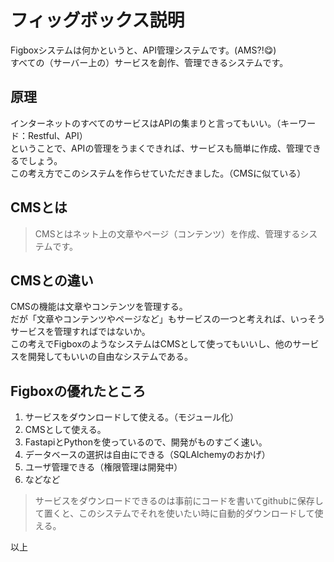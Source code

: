 # フィッグボックス説明

Figboxシステムは何かというと、API管理システムです。(AMS?!😋)<br/>
すべての（サーバー上の）サービスを創作、管理できるシステムです。

## 原理

インターネットのすべてのサービスはAPIの集まりと言ってもいい。（キーワード：Restful、API）<br/>
ということで、APIの管理をうまくできれば、サービスも簡単に作成、管理できるでしょう。<br/>
この考え方でこのシステムを作らせていただきました。（CMSに似ている）

## CMSとは

> CMSとはネット上の文章やページ（コンテンツ）を作成、管理するシステムです。

## CMSとの違い

CMSの機能は文章やコンテンツを管理する。<br/>
だが「文章やコンテンツやページなど」もサービスの一つと考えれば、いっそうサービスを管理すればではないか。<br/>
この考えでFigboxのようなシステムはCMSとして使ってもいいし、他のサービスを開発してもいいの自由なシステムである。

## Figboxの優れたところ

1. サービスをダウンロードして使える。（モジュール化）
1. CMSとして使える。
1. FastapiとPythonを使っているので、開発がものすごく速い。
1. データベースの選択は自由にできる（SQLAlchemyのおかげ）
1. ユーザ管理できる（権限管理は開発中）
1. などなど

> サービスをダウンロードできるのは事前にコードを書いてgithubに保存して置くと、このシステムでそれを使いたい時に自動的ダウンロードして使える。

以上





